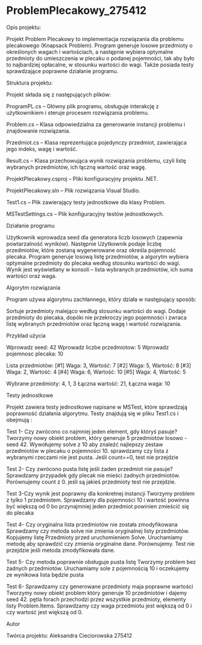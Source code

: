 # ProblemPlecakowy_275412
Opis projektu:

Projekt Problem Plecakowy to  implementacja rozwiązania dla problemu plecakowego (Knapsack Problem). Program generuje losowe przedmioty o określonych wagach i wartościach, a następnie wybiera optymalne przedmioty do umieszczenia w plecaku o podanej pojemności, tak aby było to najbardziej opłacalne, w stosunku wartości do wagi. Także posiada testy sprawdzające poprawne działanie programu. 

Struktura projektu:

Projekt składa się z następujących plików:

ProgramPL.cs – Główny plik programu, obsługuje interakcję z użytkownikiem i steruje procesem rozwiązania problemu.

Problem.cs – Klasa odpowiedzialna za generowanie instancji problemu i znajdowanie rozwiązania.

Przedmiot.cs – Klasa reprezentująca pojedynczy przedmiot, zawierająca jego indeks, wagę i wartość.

Result.cs – Klasa przechowująca wynik rozwiązania problemu, czyli listę wybranych przedmiotów, ich łączną wartość oraz wagę.

ProjektPlecakowy.csproj – Pliki konfiguracyjny projektu .NET.

ProjektPlecakowy.sln – Plik rozwiązania Visual Studio.

Test1.cs – Plik zawierający testy jednostkowe dla klasy Problem.

MSTestSettings.cs – Plik konfiguracyjny testów jednostkowych.

Działanie programu

Użytkownik wprowadza seed dla generatora liczb losowych (zapewnia powtarzalność wyników). Następnie Użytkownik podaje liczbę przedmiotów, które zostaną wygenerowane oraz określa pojemność plecaka.
Program generuje losową listę przedmiotów, a algorytm wybiera optymalne przedmioty do plecaka według stosunku wartości do wagi. Wynik jest wyświetlany w konsoli – lista wybranych przedmiotów, ich suma wartości oraz waga.

Algorytm rozwiązania

Program używa algorytmu zachłannego, który działa w następujący sposób:

Sortuje przedmioty malejąco według stosunku wartości do wagi. Dodaje przedmioty do plecaka, dopóki nie przekroczy jego pojemności i zwraca listę wybranych przedmiotów oraz łączną wagę i wartość rozwiązania.

Przykład użycia

Wprowadz seed: 42
Wprowadz liczbe przedmiotow: 5
Wprowadz pojemnosc plecaka: 10

Lista przedmiotów:
[#1] Waga: 3, Wartość: 7
[#2] Waga: 5, Wartość: 8
[#3] Waga: 2, Wartość: 4
[#4] Waga: 6, Wartość: 10
[#5] Waga: 4, Wartość: 5

Wybrane przedmioty: 4, 1, 3
Łączna wartość: 21, Łączna waga: 10

Testy jednostkowe

Projekt zawiera testy jednostkowe napisane w MSTest, które sprawdzają poprawność działania algorytmu. Testy znajdują się w pliku Test1.cs i obejmują :

Test 1- Czy zwrócono co najmniej jeden element, gdy któryś pasuje?
Tworzymy nowy obiekt problem, który generuje 5 przedmiotów losowo - seed 42. Wywołujemy solve z 10 aby znaleźć najlepszy zestaw przedmiotów w plecaku o pojemności 10. sprawdzamy czy lista z wybranymi rzeczami nie jest pusta. Jeśli count==0, test nie przejdzie

Test 2- Czy zwrócono pusta listę jeśli żaden przedmiot nie pasuje?
Sprawdzamy przypadek gdy plecak nie mieści żadnych przedmiotów. Porównujemy count z 0. jeśli są jakieś przedmioty test nie przejdzie.

Test 3-Czy wynik jest poprawny dla konkretnej instancji
Tworzymy problem z tylko 1 przedmiotem. Sprawdzamy dla pojemności 10 i wartość powinna być większą od 0 bo przynajmniej jeden przedmiot powinien zmieścić się do plecaka

Test 4- Czy oryginalna lista przedmiotów nie została zmodyfikowana
Sprawdzamy czy metoda solve nie zmienia oryginalnej listy przedmiotów. Kopjujemy listę Przedmioty przed uruchomieniem Solve. Uruchamiamy metodę aby sprawdzić czy zmienia oryginalne dane. Porównujemy. Test nie przejdzie jeśli metoda zmodyfikowała dane.

Test 5- Czy metoda poprawnie obsługuje pusta listę 
Tworzymy problem bez żadnych przedmiotów. Uruchamiamy sole z pojemnością 10 i oczekujemy ze wynikowa lista będzie pusta

Test 6- Sprawdzamy czy generowane przedmioty maja poprawne wartości
Tworzymy nowy obiekt problem który generuje 10 przedmiotów i dajemy seed 42.  pętla forach przechodzi przez wszystkie przedmioty, elementy listy Problem.Items. Sprawdzamy czy waga przedmiotu jest większą od 0 i czy wartość jest większą od 0. 




Autor

Twórca projektu: Aleksandra Cieciorowska 275412
